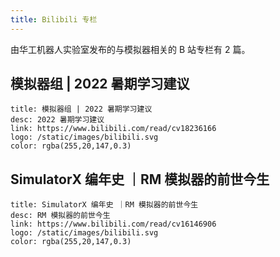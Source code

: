```yaml
---
title: Bilibili 专栏
---
```


由华工机器人实验室发布的与模拟器相关的 B 站专栏有 2 篇。

## 模拟器组 | 2022 暑期学习建议
```card
title: 模拟器组 | 2022 暑期学习建议
desc: 2022 暑期学习建议
link: https://www.bilibili.com/read/cv18236166
logo: /static/images/bilibili.svg
color: rgba(255,20,147,0.3)
```

## SimulatorX 编年史 ｜RM 模拟器的前世今生
```card
title: SimulatorX 编年史 ｜RM 模拟器的前世今生
desc: RM 模拟器的前世今生
link: https://www.bilibili.com/read/cv16146906
logo: /static/images/bilibili.svg
color: rgba(255,20,147,0.3)
```